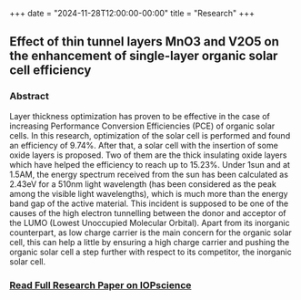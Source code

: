 +++
date = "2024-11-28T12:00:00-00:00"
title = "Research"
+++
## Effect of thin tunnel layers MnO3 and V2O5 on the enhancement of single-layer organic solar cell efficiency

### Abstract

Layer thickness optimization has proven to be effective in the case of increasing Performance Conversion Efficiencies (PCE) of organic solar cells. In this research, optimization of the solar cell is performed and found an efficiency of 9.74%. After that, a solar cell with the insertion of some oxide layers is proposed. Two of them are the thick insulating oxide layers which have helped the efficiency to reach up to 15.23%. Under 1sun and at 1.5AM, the energy spectrum received from the sun has been calculated as 2.43eV for a 510nm light wavelength (has been considered as the peak among the visible light wavelengths), which is much more than the energy band gap of the active material. This incident is supposed to be one of the causes of the high electron tunnelling between the donor and acceptor of the LUMO (Lowest Unoccupied Molecular Orbital). Apart from its inorganic counterpart, as low charge carrier is the main concern for the organic solar cell, this can help a little by ensuring a high charge carrier and pushing the organic solar cell a step further with respect to its competitor, the inorganic solar cell.

### [Read Full Research Paper on IOPscience](https://iopscience.iop.org/article/10.1088/1742-6596/2312/1/012052)